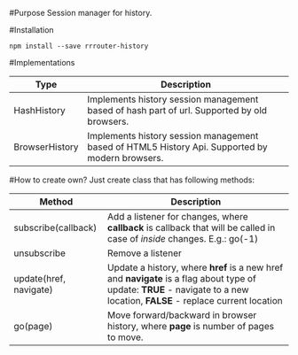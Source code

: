 #Purpose
Session manager for history.

#Installation
```
npm install --save rrrouter-history
```

#Implementations

| Type                 | Description    |
|----------------------|----------------|
| HashHistory          | Implements history session management based of hash part of url. Supported by old browsers. |
| BrowserHistory       | Implements history session management based of HTML5 History Api. Supported by modern browsers. |


#How to create own?
Just create class that has following methods:

| Method                 | Description    |
|------------------------|----------------|
| subscribe(callback)    | Add a listener for changes, where **callback** is callback that will be called in case of _inside_ changes. E.g.: go(-1) |
| unsubscribe            | Remove a listener |
| update(href, navigate) | Update a history, where **href** is a new href and **navigate** is a flag about type of update: **TRUE** - navigate to a new location, **FALSE** - replace current location |
| go(page)               | Move forward/backward in browser history, where **page** is number of pages to move. |
